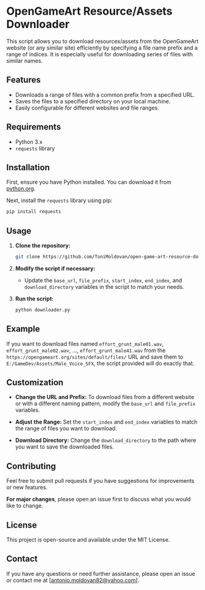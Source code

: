 # OpenGameArt Resource/Assets Downloader

This script allows you to download resources/assets from the OpenGameArt website (or any similar site) efficiently by specifying a file name prefix and a range of indices. It is especially useful for downloading series of files with similar names.

## Features
- Downloads a range of files with a common prefix from a specified URL.
- Saves the files to a specified directory on your local machine.
- Easily configurable for different websites and file ranges.

## Requirements
- Python 3.x
- `requests` library

## Installation
First, ensure you have Python installed. You can download it from [python.org](https://www.python.org/).

Next, install the `requests` library using pip:

```sh
pip install requests
```

## Usage

1. **Clone the repository:**

   ```sh
   git clone https://github.com/ToniMoldovan/open-game-art-resource-downloader.git
   ```

2. **Modify the script if necessary:**
   - Update the `base_url`, `file_prefix`, `start_index`, `end_index`, and `download_directory` variables in the script to match your needs.

3. **Run the script:**

   ```sh
   python downloader.py
   ```

## Example

If you want to download files named `effort_grunt_male01.wav`, `effort_grunt_male02.wav`, ..., `effort_grunt_male41.wav` from the `https://opengameart.org/sites/default/files/` URL and save them to `E:/GameDev/Assets/Male_Voice_SFX`, the script provided will do exactly that.

## Customization
- **Change the URL and Prefix:**
  To download files from a different website or with a different naming pattern, modify the `base_url` and `file_prefix` variables.

- **Adjust the Range:**
  Set the `start_index` and `end_index` variables to match the range of files you want to download.

- **Download Directory:**
  Change the `download_directory` to the path where you want to save the downloaded files.

## Contributing

Feel free to submit pull requests if you have suggestions for improvements or new features. 

**For major changes**, please open an issue first to discuss what you would like to change.

## License

This project is open-source and available under the MIT License.

## Contact

If you have any questions or need further assistance, please open an issue or contact me at [antonio.moldovan82@yahoo.com].
